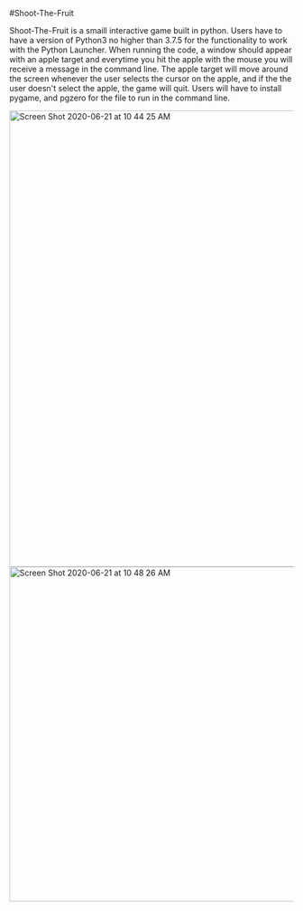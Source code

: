 #Shoot-The-Fruit

Shoot-The-Fruit is a smaill interactive game built in python. Users have to have a version of Python3 no higher than 3.7.5
for the functionality to work with the Python Launcher. When running the code, a window should appear with an apple target
and everytime you hit the apple with the mouse you will receive a message in the command line. The apple target will move
around the screen whenever the user selects the cursor on the apple, and if the the user doesn't select the apple, the game
will quit. Users will have to install pygame, and pgzero for the file to run in the command line.


<img width="807" alt="Screen Shot 2020-06-21 at 10 44 25 AM" src="https://user-images.githubusercontent.com/30248691/85227751-46659d00-b3ad-11ea-92a4-7099b2c66ca9.png">


<img width="592" alt="Screen Shot 2020-06-21 at 10 48 26 AM" src="https://user-images.githubusercontent.com/30248691/85227786-6d23d380-b3ad-11ea-94bc-08edddcd392d.png">

